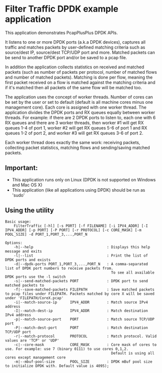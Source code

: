 Filter Traffic DPDK example application
=======================================

This application demonstrates PcapPlusPlus DPDK APIs. 

It listens to one or more DPDK ports (a.k.a DPDK devices), captures all traffic and matches packets by user-defined matching criteria such as source/dest IP, source/dest TCP/UDP port and more. 
Matched packets can be send to another DPDK port and/or be saved to a pcap file. 

In addition the application collects statistics on received and matched packets (such as number of packets per protocol, number of matched flows and number of matched packets).
Matching is done per flow, meaning the first packet received on a flow is matched against the matching criteria and if it's matched then all packets of the same flow will be matched too.


The application uses the concept of worker threads. Number of cores can be set by the user or set to default (default is all machine cores minus one management core). 
Each core is assigned with one worker thread. The application divides the DPDK ports and RX queues equally between worker threads.
For example: if there are 2 DPDK ports to listen to, each one with 6 RX queues and there are 3 worker threads, then worker #1 will get RX queues 1-4 of port 1, worker #2 will get RX queues 5-6 of port 1 
and RX queues 1-2 of port 2, and worker #3 will get RX queues 3-6 of port 2.

Each worker thread does exactly the same work: receiving packets, collecting packet statistics, matching flows and sending/saving matched packets.

Important: 
----------
- This application runs only on Linux (DPDK is not supported on Windows and Mac OS X)
- This application (like all applications using DPDK) should be run as 'sudo'


Using the utility
-----------------
	Basic usage: 
		FilterTraffic [-hl] [-s PORT] [-f FILENAME] [-i IPV4_ADDR] [-I IPV4_ADDR] [-p PORT] [-P PORT] [-r PROTOCOL] [-c CORE_MASK] [-m POOL_SIZE] -d PORT_1,PORT_3,...,PORT_N

	Options:
	    -h|--help                                  : Displays this help message and exits
	    -l|--list                                  : Print the list of DPDK ports and exists
	    -d|--dpdk-ports PORT_1,PORT_3,...,PORT_N   : A comma-separated list of DPDK port numbers to receive packets from.
	                                                 To see all available DPDK ports use the -l switch
	    -s|--send-matched-packets PORT             : DPDK port to send matched packets to
	    -f|--save-matched-packets FILEPATH         : Save matched packets to pcap files under FILEPATH. Packets matched by core X will be saved under 'FILEPATH/CoreX.pcap'
	    -i|--match-source-ip      IPV4_ADDR        : Match source IPv4 address
	    -I|--match-dest-ip        IPV4_ADDR        : Match destination IPv4 address
	    -p|--match-source-port    PORT             : Match source TCP/UDP port
	    -P|--match-dest-port      PORT             : Match destination TCP/UDP port
	    -r|--match-protocol       PROTOCOL         : Match protocol. Valid values are 'TCP' or 'UDP'
	    -c|--core-mask            CORE_MASK        : Core mask of cores to use. For example: use 7 (binary 0111) to use cores 0,1,2.
	                                                 Default is using all cores except management core
	    -m|--mbuf-pool-size       POOL_SIZE        : DPDK mBuf pool size to initialize DPDK with. Default value is 4095);